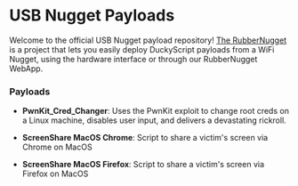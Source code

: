 # USB Nugget Payloads
Welcome to the official USB Nugget payload repository!  [The RubberNugget](https://github.com/HakCat-Tech/RubberNugget) is a project that lets you easily deploy DuckyScript payloads from a WiFi Nugget, using the hardware interface or through our RubberNugget WebApp.

### Payloads
- **PwnKit_Cred_Changer**: Uses the PwnKit exploit to change root creds on a Linux machine, disables user input, and delivers a devastating rickroll.

- **ScreenShare MacOS Chrome**: Script to share a victim's screen via Chrome on MacOS

- **ScreenShare MacOS Firefox**: Script to share a victim's screen via Firefox on MacOS

